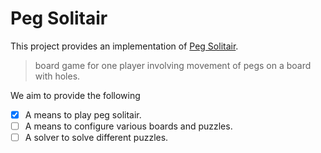# Peg Solitair
This project provides an implementation of [Peg Solitair][wikipedia:solitair].

> board game for one player involving movement of pegs on a board with holes.

We aim to provide the following

* [x] A means to play peg solitair.
* [ ] A means to configure various boards and puzzles.
* [ ] A solver to solve different puzzles.

[wikipedia:solitair]: https://en.wikipedia.org/wiki/Peg_solitaire

